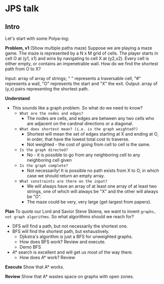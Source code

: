 # JPS talk
## Intro
Let's start with some Polya-ing:

**Problem, v1**
(Show multiple paths maze)
Suppose we are playing a maze game. The maze is represented by a N x M grid of cells.
The player starts in cell O at (y1, x1) and wins by navigating to cell X at (y2,x2).
Every cell is either empty, or contains an impenetrable wall. How do we find the
shortest path from O to X?

Input: array of array of strings; " " represents a traversable cell, "#" represents
a wall, "O" represents the start and "X" the exit.
Output: array of (y,x) pairs representing the shortest path.

**Understand**
- This sounds like a graph problem. So what do we need to know?
  - `What are the nodes and edges?`
    - The nodes are cells, and edges are between any two cells who are
      adjacent on the cardinal directions or a diagonal.
  - `What does shortest mean? (i.e. is the graph weighted?)`
    - Shortest will mean the set of edges starting at X and ending at O,
      in order, that have the lowest total cost to traverse.
    - Not weighted - the cost of going from cell to cell is the same.
  - `Is the graph directed?`
    - No - it is possible to go from any neighboring cell to any neighboring
      cell given
  - `Is the graph complete?`
    - Not necessarily! It is possible no path exists from X to O, in which case
      we should return an empty array.
  - `What constraints are there on the input?`
    - We will always have an array of at least one array of at least two strings,
      one of which will always be "X" and the other will always be "O".
    - The maze could be very, very large (get largest from papers).

**Plan**
To quote our Lord and Savior Steve Skiena, we want to invent `graphs, not graph algorithms`. So
what algorithms should we reach for?
- DFS will find a path, but not necessarily the shortest one.
- BFS will find the shortest path, but exhaustively.
  - Djikstra's algorithm _is_ just a BFS for unweighted graphs.
  - How does BFS work? Review and execute.
  - Demo BFS
- A* search is excellent and will get us most of the way there.
  - How does A* work? Review

**Execute**
Show that A* works.

**Review**
Show that A* wastes space on graphs with open zones.
